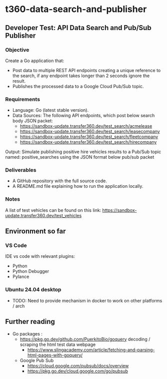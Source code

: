 # t360-data-search-and-publisher

## Developer Test: API Data Search and Pub/Sub Publisher

### Objective
Create a Go application that:
* Post data to multiple REST API endpoints creating a unique reference to the search, if any endpoint takes longer than 2 seconds ignore the result.
* Publishes the processed data to a Google Cloud Pub/Sub topic.

### Requirements
* Language: Go (latest stable version).
* Data Sources: The following API endpoints, which post below search body JSON packet:
    * https://sandbox-update.transfer360.dev/test_search/acmelease
    * https://sandbox-update.transfer360.dev/test_search/leasecompany
    * https://sandbox-update.transfer360.dev/test_search/fleetcompany
    * https://sandbox-update.transfer360.dev/test_search/hirecompany

Output: Simulate publishing positive hire vehicles results to a Pub/Sub topic named: positive_searches using the JSON format below pub/sub packet

### Deliverables

* A GitHub repository with the full source code.
* A README.md file explaining how to run the application locally.

### Notes
A list of test vehicles can be found on this link: https://sandbox-update.transfer360.dev/test_vehicles

## Environment so far

### VS Code
IDE vs code with relevant plugins:
* Python
* Python Debugger
* Pylance

### Ubuntu 24.04 desktop
* TODO: Need to provide mechanism in docker to work on other platforms / arch

## Further reading
* Go packages : 
    * https://pkg.go.dev/github.com/PuerkitoBio/goquery decoding / scraping the html test data webpage
        * https://www.slingacademy.com/article/fetching-and-parsing-html-pages-with-goquery/
    * Google Pub Sub
        * https://cloud.google.com/pubsub/docs/overview
        * https://pkg.go.dev/cloud.google.com/go/pubsub


